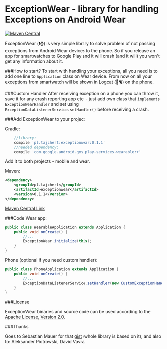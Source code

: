 ExceptionWear - library for handling Exceptions on Android Wear
=======

[![Maven Central](https://maven-badges.herokuapp.com/maven-central/pl.tajchert/exceptionwear/badge.svg?style=flat)](https://maven-badges.herokuapp.com/maven-central/pl.tajchert/exceptionwear)


ExceptionWear (:exclamation::watch:) is very simple library to solve problem of not passing exceptions from Android Wear devices to the phone. So if you release an app for smartwatches to Google Play and it will crash (and it will) you won't get any information about it.

###How to start?
To start with handling your exceptions, all you need is to add one line to `Application` class on Wear device. From now on all your exceptions from smartwatch will be shown in Logcat (:evergreen_tree::cat2:) on the phone.

###Custom Handler
After receiving exception on a phone you can throw it, save it for any crash reporting app etc. - just add own class that `implements ExceptionWearHandler` and set using `ExceptionDataListenerService.setHandler()` before receiving a crash.

###Add ExceptionWear to your project

Gradle:
```gradle
    //library:
    compile 'pl.tajchert:exceptionwear:0.1.1'
    //needed dependency:
    compile 'com.google.android.gms:play-services-wearable:+'
```
Add it to both projects - mobile and wear.

Maven:
```xml
<dependency>
    <groupId>pl.tajchert</groupId>
    <artifactId>exceptionwear</artifactId>
    <version>0.1.1</version>
</dependency>
```

[Maven Central Link](http://search.maven.org/#search%7Cga%7C1%7Cg%3A%22pl.tajchert%22%20AND%20a%3A%22exceptionwear%22)

###Code
Wear app:
```java
public class WearableApplication extends Application {
    public void onCreate() {
        //...
        ExceptionWear.initialize(this);
    }
}
```
Phone (optional if you need custom handler):
```java
public class PhoneApplication extends Application {
    public void onCreate() {
        //...
        ExceptionDataListenerService.setHandler(new CustomExceptionHandler());//need to implements ExceptionWearHandler
    }
}
```

###License

ExceptionWear binaries and source code can be used according to the [Apache License, Version 2.0](LICENSE).

###Thanks

Goes to Sebastian Mauer for that [gist](https://gist.github.com/mauimauer/c6f40ec89863906e3b7a) (whole library is based on it), and also to: Aleksander Piotrowski, David Vavra.
